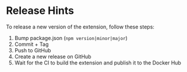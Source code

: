 # Release Hints

To release a new version of the extension, follow these steps:

1. Bump package.json (`npm version|minor|major`)
2. Commit + Tag
3. Push to GitHub
4. Create a new release on GitHub
5. Wait for the CI to build the extension and publish it to the Docker Hub
